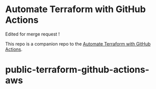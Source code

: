 # Automate Terraform with GitHub Actions
Edited for merge request !

This repo is a companion repo to the [Automate Terraform with GitHub Actions](https://learn.hashicorp.com/tutorials/terraform/github-actions?in=terraform/automation).
# public-terraform-github-actions-aws
